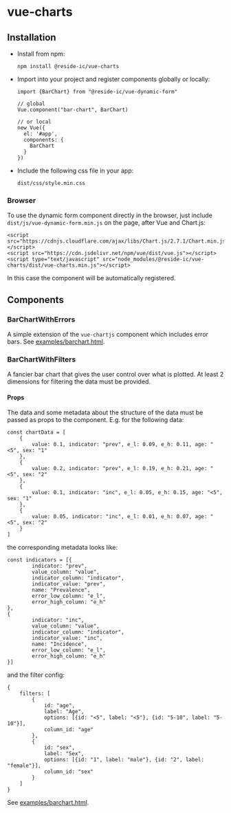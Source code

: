 # vue-charts

## Installation
* Install from npm:
  ```
  npm install @reside-ic/vue-charts
  ```
* Import into your project and register components globally or locally:
  ```
  import {BarChart} from "@reside-ic/vue-dynamic-form"
  
  // global
  Vue.component("bar-chart", BarChart)
  
  // or local
  new Vue({
    el: '#app',
    components: {
      BarChart
    }
  })
  
  ```
* Include the following css file in your app: 
  ```
  dist/css/style.min.css
  ```
  
### Browser

To use the dynamic form component directly in the browser, 
just include `dist/js/vue-dynamic-form.min.js` on the page, after Vue and Chart.js:

```
<script src="https://cdnjs.cloudflare.com/ajax/libs/Chart.js/2.7.1/Chart.min.js"></script>
<script src="https://cdn.jsdelivr.net/npm/vue/dist/vue.js"></script>
<script type="text/javascript" src="node_modules/@reside-ic/vue-charts/dist/vue-charts.min.js"></script>
```

In this case the component will be automatically registered. 

## Components
### BarChartWithErrors
A simple extension of the `vue-chartjs` component which includes error bars.
See [examples/barchart.html](examples/barchart.html).

### BarChartWithFilters
A fancier bar chart that gives the user control over what is plotted. At least 2 dimensions for filtering the data
must be provided. 

#### Props
The data and some metadata about the structure of the data must be passed as props to the component. 
E.g. for the following data:

```
const chartData = [
    {
        value: 0.1, indicator: "prev", e_l: 0.09, e_h: 0.11, age: "<5", sex: "1"
    },
    {
        value: 0.2, indicator: "prev", e_l: 0.19, e_h: 0.21, age: "<5", sex: "2"
    },
    {
        value: 0.1, indicator: "inc", e_l: 0.05, e_h: 0.15, age: "<5", sex: "1"
    },
    {
        value: 0.05, indicator: "inc", e_l: 0.01, e_h: 0.07, age: "<5", sex: "2"
    }
]
```

the corresponding metadata looks like:

```
const indicators = [{
        indicator: "prev",
        value_column: "value",
        indicator_column: "indicator",
        indicator_value: "prev",
        name: "Prevalence",
        error_low_column: "e_l",
        error_high_column: "e_h"
},
{
        indicator: "inc",
        value_column: "value",
        indicator_column: "indicator",
        indicator_value: "inc",
        name: "Incidence",
        error_low_column: "e_l",
        error_high_column: "e_h"
}]
```

and the filter config:

```
{
    filters: [
        {
            id: "age",
            label: "Age",
            options: [{id: "<5", label: "<5"}, {id: "5-10", label: "5-10"}],
            column_id: "age"
        },
        {
            id: "sex",
            label: "Sex",
            options: [{id: "1", label: "male"}, {id: "2", label: "female"}],
            column_id: "sex"
        }
    ]
}
```
See [examples/barchart.html](examples/barchart.html).





